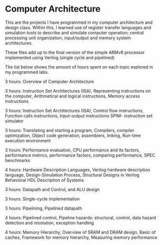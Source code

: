 # Computer Architecture

This are the projects I have programmed in my computer architecture and design class. Within this, I learned use of register transfer languages and simulation tools to describe and simulate computer operation; central processing unit organization, input/output and memory system architectures. 

These files add up to the final version of the simple ARMv8 processor implemented using Verilog (single cycle and pipelined)

The list below shows the amount of hours spent on each topic explored in my programmed labs. 

3 hours: Overview of Computer Architecture

3 hours: Instruction Set Architectures (ISA), Representing instructions on the computer, Arithmetical and logical instructions, Memory access instructions

3 hours: Instruction Set Architectures (ISA), Control flow instructions, Function calls instructions, Input-output instructions SPIM- instruction set simulator

3 hours: Translating and starting a program, Compilers, compiler optimization, Object code generation, assemblers, linking, Run-time execution environment

3 hours: Performance evaluation, CPU performance and its factors, performance metrics, performance factors, comparing performance, SPEC benchmarks

4 hours: Hardware Description Languages, Verilog hardware description language, Design-Simulation Process, Structural Designs in Verilog Behavioral HDL Description of Systems

3 hours: Datapath and Control, and ALU design

3 hours: Single-cycle implementation

3 hours: Pipelining, Pipelined datapath

4 hours: Pipelined control, Pipeline hazards: structural, control, data hazard detection and resolution, exception handling

4 hours: Memory Hierarchy, Overview of SRAM and DRAM design, Basic of caches, Framework for memory hierarchy, Measuring memory performance
